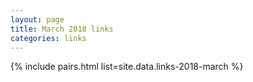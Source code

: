 ```yaml
---
layout: page
title: March 2018 links
categories: links
---
```


{% include pairs.html list=site.data.links-2018-march %}
